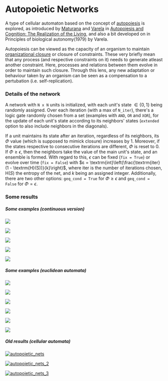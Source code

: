 # Autopoietic Networks

A type of cellular automaton based on the concept of [autopoiesis](https://en.wikipedia.org/wiki/Autopoiesis) is explored, as introduced by [Maturana](https://en.wikipedia.org/wiki/Humberto_Maturana) and [Varela](https://en.wikipedia.org/wiki/Francisco_Varela) in [Autopoiesis and Cognition: The Realization of the Living](https://doi.org/10.1007/978-94-009-8947-4), and also a bit developed on in Principles of biological autonomy(1979) by Varela.

Autopoiesis can be viewed as the capacity of an organism to maintain [organizational closure](https://doi.org/10.1016/j.jtbi.2015.02.029) or closure of constraints. These very briefly mean that any process (and respective constraints on it) needs to generate atleast another constraint. Here, processes and relations between them evolve in order to maintain such closure. Through this lens, any new adaptation or behaviour taken by an organism can be seen as a compensation to a pertubation (i.e. self-replication).

### Details of the network

A network with `N x N` units is initialized, with each unit's state $∈ \{0, 1\}$ being randomly assigned. Over each iteration (with a max of `N_iter`), there's a logic gate randomly chosen from a set (examples with `AND`, `OR` and `XOR`), for the update of each unit's state according to its neighbors' states (`extended` option to also include neighbors in the diagonals).

If a unit maintains its state after an iteration, regardless of its neighbors, its $\Phi$ value (which is supposed to mimick closure) increases by 1. Moreover, if the states respective to consecutive iterations are different, $\Phi$ is reset to 0. If $\Phi \geq \epsilon$, then the neighbors take the value of the main unit's state, and an ensemble is formed. With regard to this, $\epsilon$ can be fixed (`fix = True`) or evolve over time (`fix = False`) with $ε = \textrm{int}\left(\frac{\textrm{iter}(1 - \textrm{H}(S))}{k}\right)$, where $\textrm{iter}$ is the number of iterations chosen, $\textrm{H}(S)$ the entropy of the net, and $k$ being an assigned integer. Additionally, there are two other options: `geq_cond = True` for $\Phi \geq \epsilon$ and `geq_cond = False` for $\Phi = \epsilon$.


### Some results

##### Some examples (continuous version)

![](autopoietic_complex7/complex1.gif)

![](autopoietic_complex7/complex2.gif)

![](autopoietic_complex7/complex8.gif)

![](autopoietic_complex7/complex12.gif)

![](autopoietic_complex7/complex13.gif)


##### Some examples (euclidean automata)

![](autopoietic_complex6/complex19.gif)

![](autopoietic_complex6/complex1.gif)

![](autopoietic_complex6/complex3.gif)

![](autopoietic_complex6/complex4.gif)

![](autopoietic_complex6/complex5.gif)

![](autopoietic_complex6/complex7.gif)


##### Old results (cellular automata)

[![autopoietic_nets](https://img.youtube.com/vi/Az061cv_s7A/0.jpg)](https://www.youtube.com/watch?v=Az061cv_s7A)

[![autopoietic_nets_2](https://img.youtube.com/vi/Xld3kpEcM7I/0.jpg)](https://www.youtube.com/watch?v=Xld3kpEcM7I)

[![autopoietic_nets_3](https://img.youtube.com/vi/l1IBHiAJpPs/0.jpg)](https://www.youtube.com/watch?v=l1IBHiAJpPs)
